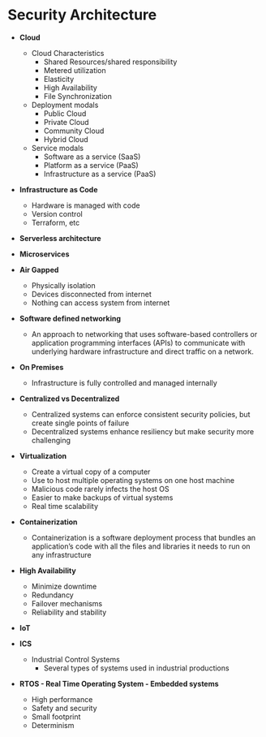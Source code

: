 # Security Architecture

- **Cloud**
  - Cloud Characteristics
    - Shared Resources/shared responsibility
    - Metered utilization
    - Elasticity
    - High Availability
    - File Synchronization
  - Deployment modals
    - Public Cloud
    - Private Cloud
    - Community Cloud
    - Hybrid Cloud
  - Service modals
    - Software as a service (SaaS)
    - Platform as a service (PaaS)
    - Infrastructure as a service (PaaS)

- **Infrastructure as Code**
  - Hardware is managed with code
  - Version control
  - Terraform, etc

- **Serverless architecture**

- **Microservices**

- **Air Gapped**
  - Physically isolation
  - Devices disconnected from internet
  - Nothing can access system from internet

- **Software defined networking**
  - An approach to networking that uses software-based controllers or application programming interfaces (APIs) to communicate with underlying hardware infrastructure and direct traffic on a network.

- **On Premises**
  - Infrastructure is fully controlled and managed internally

- **Centralized vs Decentralized**
  - Centralized systems can enforce consistent security policies, but create single points of failure
  - Decentralized systems enhance resiliency but make security more challenging

- **Virtualization**
  - Create a virtual copy of a computer
  - Use to host multiple operating systems on one host machine
  - Malicious code rarely infects the host OS
  - Easier to make backups of virtual systems
  - Real time scalability

- **Containerization**
  - Containerization is a software deployment process that bundles an application’s code with all the files and libraries it needs to run on any infrastructure

- **High Availability**
  - Minimize downtime
  - Redundancy
  - Failover mechanisms
  - Reliability and stability

- **IoT**
- **ICS**
  - Industrial Control Systems
    - Several types of systems used in industrial productions

- **RTOS - Real Time Operating System - Embedded systems**
  - High performance
  - Safety and security
  - Small footprint
  - Determinism


